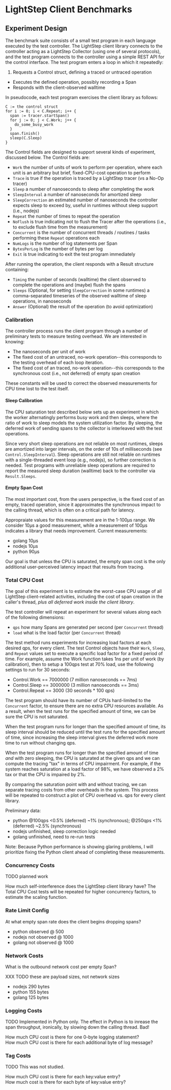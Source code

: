 # LightStep Client Benchmarks

## Experiment Design

The benchmark suite consists of a small test program in each
language executed by the test controller.  The LightStep client
library connects to the controller acting as a LightStep
Collector (using one of several protocols), and the test program
connects to the controller using a simple REST API for the
control interface.  The test program enters a loop in which it
repeatedly:

1. Requests a Control struct, defining a traced or untraced operation
- Executes the defined operation, possibly recording a Span
- Responds with the client-observed walltime

In pseudocode, each test program exercises the client library as
follows:

```
C := the control struct
for i := 0; i < C.Repeat; i++ {
  span := tracer.startSpan()
  for j := 0; j < C.Work; j++ {
    do_some_busy_work
  }
  span.finish()
  sleep(C.Sleep)
}
```

The Control fields are designed to support several kinds of
experiment, discussed below.  The Control fields are:

- `Work` the number of units of work to perform per operation, where each unit
is an arbitrary but brief, fixed-CPU-cost operation to perform
- `Trace` is true if the operation is traced by a LightStep tracer (vs a No-Op tracer)
- `Sleep` a number of nanoseconds to sleep after completing the work
- `SleepInterval` a number of nanoseconds for amortized sleep
- `SleepCorrection` an estimated number of nanoseconds the controller expects sleep to exceed by, useful in runtimes without sleep support (i.e., nodejs)
- `Repeat` the number of times to repeat the operation
- `NoFlush` is true indicating not to flush the Tracer after the operations (i.e., to exclude flush time from the measurement)
- `Concurrent` is the number of concurrent threads / routines / tasks performing these `Repeat` operations each
- `NumLogs` is the number of log statements per Span
- `BytesPerLog` is the number of bytes per log
- `Exit` is true indicating to exit the test program immediately

After running the operation, the client responds with a Result structure containing:

- `Timing` the number of seconds (walltime) the client observed to complete the operations and (maybe) flush the spans
- `Sleeps` (Optional, for setting `SleepCorrection` in some runtimes) a comma-separated timeseries of the observed walltime of sleep operations, in nanoseconds
- `Answer` (Optional) the result of the operation (to avoid optimization)

### Calibration

The controller process runs the client program through a number
of preliminary tests to measure testing overhead.  We are
interested in knowing:

- The nanoseconds per unit of work
- The fixed cost of an untraced, no-work operation--this
  corresponds to the testing overhead of each loop iteration.
- The fixed cost of an traced, no-work operation--this
  corresponds to the synchronous cost (i.e., not deferred) of
  empty span creation

These constants will be used to correct the observed measurements
for CPU time lost to the test itself.

#### Sleep Calibration

The CPU saturation test described below sets up an experiment in
which the worker alternatingly performs busy work and then
sleeps, where the ratio of work to sleep models the system
utilization factor.  By sleeping, the deferred work of sending
spans to the collector is interleaved with the test operations.

Since very short sleep operations are not reliable on most
runtimes, sleeps are amortized into larger intervals, on the
order of 10s of milliseconds (see `Control.SleepInterval`).
Sleep operations are still not reliable on runtimes with a
single-threaded event loop (e.g., nodejs), so further correction
is needed.  Test programs with unreliable sleep operations are
required to report the measured sleep duration (walltime) back to
the controller via `Result.Sleeps`.

#### Empty Span Cost

The most important cost, from the users perspective, is the fixed
cost of an empty, traced operation, since it approximates the
synchronous impact to the calling thread, which is often on a
critical path for latency.

Appropraiate values for this measurement are in the 1-100μs
range.  We consider 10μs a good measurement, while a measurement
of 100μs indicates a library that needs improvement.  Current
measurements:

- golang 10μs
- nodejs 10μs
- python 90μs

Our goal is that unless the CPU is saturated, the empty span cost
is the only additional user-perceived latency impact that results
from tracing.

### Total CPU Cost

The goal of this experiment is to estimate the worst-case CPU
usage of all LightStep client-related activities, including the
cost of span creation in the caller's thread, _plus all deferred
work inside the client library_.

The test controller will repeat an experiment for several values
along each of the following dimensions:

- `qps` how many Spans are generated per second (per `Concurrent` thread)
- `load` what is the load factor (per `Concurrent` thread)

The test method runs experiments for increasing load factors at
each desired qps, for every client.  The test Control objects
have their `Work`, `Sleep`, and `Repeat` values set to execute a
specific load factor for a fixed period of time.  For example,
assume the Work function takes 1ns per unit of work (by
calibration), then to setup a 100qps test at 70% load, use the
following settings to run for 30 seconds:

- Control.Work == 7000000 (7 million nanoseconds == 7ms)
- Control.Sleep == 3000000 (3 million nanoseconds == 3ms)
- Control.Repeat == 3000 (30 seconds * 100 qps)

The test program should have its number of CPUs hard-limited to
the `Concurrent` factor, to ensure there are no extra CPU
resources available.  As a result, when the test runs for the
specified amount of time, we can be sure the CPU is not
saturated.

When the test program runs for longer than the specified amount
of time, its sleep interval should be reduced until the test runs
for the specified amount of time, since increasing the sleep
interval gives the deferred work more time to run without
changing qps.

When the test program runs for longer than the specified amount
of time _and_ with zero sleeping, the CPU is saturated at the
given qps and we can compute the tracing "tax" in terms of CPU
impairment.  For example, if the system reaches saturation at a
load factor of 98%, we have observed a 2% tax or that the CPU is
impaired by 2%.

By comparing the saturation point with and without tracing, we
can separate tracing costs from other overheads in the system.
This process will be repeated to construct a plot of CPU overhead
vs. qps for every client library.

Preliminary data:

- python @100qps <0.5% (deferred) ~1% (synchronous);
  @250qps <1% (deferred) ~2.5% (synchronous)
- nodejs unfinished, sleep correction logic needed
- golang unfinished, need to re-run tests

Note: Because Python performance is showing glaring problems, I
will prioritize fixing the Python client ahead of completing
these measurements.

### Concurrency Costs

TODO planned work

How much self-interference does the LightStep client library
have?  The Total CPU Cost tests will be repeated for higher
concurrency factors, to estimate the scaling function.

### Rate Limit Config

At what empty span rate does the client begins dropping spans?

- python observed @ 500
- nodejs not observed @ 1000
- golang not observed @ 1000

### Network Costs

What is the outbound network cost per empty Span?

XXX TODO these are payload sizes, not network sizes

- nodejs 290 bytes
- python 155 bytes
- golang 125 bytes

### Logging Costs

TODO Implemented in Python only. The effect in Python is to inrease the span throughput, ironically, by slowing down the calling thread. Bad!

How much CPU cost is there for one 0-byte logging statement?  
How much CPU cost is there for each additional byte of log message?

### Tag Costs

TODO This was not studied.

How much CPU cost is there for each key:value entry?  
How much cost is there for each byte of key:value entry?
